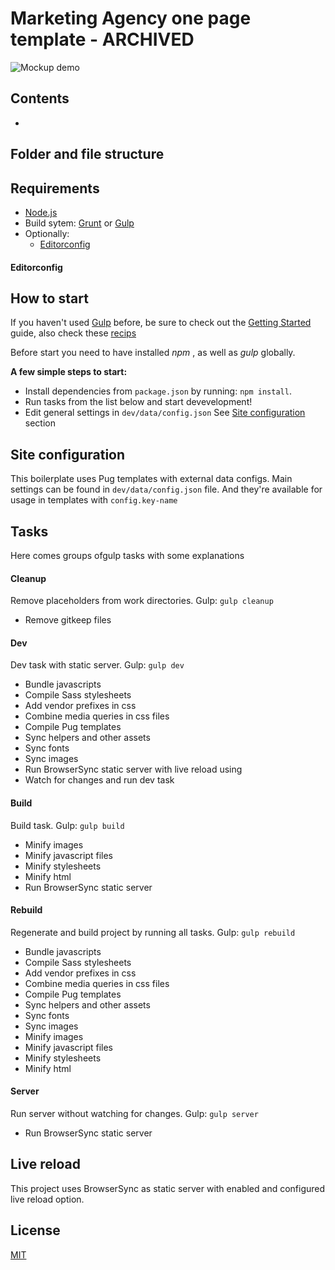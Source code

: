 # Marketing Agency one page template - ARCHIVED


![Mockup demo](screenshots/pic.jpg)


## Contents

- 

## Folder and file structure

## Requirements

- [Node.js](http://nodejs.org/)
- Build sytem: [Grunt](http://gruntjs.com/) or [Gulp](http://gulpjs.com/)
- Optionally:
  * [Editorconfig](http://editorconfig.org/)

#### Editorconfig



## How to start

If you haven't used [Gulp](http://gulpjs.com/) before, be sure to check out the [Getting Started]([https://github.com/gulpjs/gulp/blob/master/docs/README.md](https://gulpjs.com/docs/en/getting-started/quick-start)) guide, also check these [recips](https://github.com/gulpjs/gulp/tree/master/docs/recipes#recipes)

Before start you need to have installed _npm_ , as well as _gulp_ globally.

**A few simple steps to start:**
* Install dependencies from `package.json` by running: `npm install`.
* Run tasks from the list below and start devevelopment!
* Edit general settings in `dev/data/config.json` See [Site configuration](#site-configuration) section

## Site configuration

This boilerplate uses Pug templates with external data configs.
Main settings can be found in `dev/data/config.json` file. And they're available for usage in templates with `config.key-name`

## Tasks

Here comes groups ofgulp tasks with some explanations

#### Cleanup

Remove placeholders from work directories.
Gulp: `gulp cleanup`

* Remove gitkeep files

#### Dev

Dev task with static server.
Gulp: `gulp dev`

* Bundle javascripts
* Compile Sass stylesheets
* Add vendor prefixes in css
* Combine media queries in css files
* Compile Pug templates
* Sync helpers and other assets
* Sync fonts
* Sync images
* Run BrowserSync static server with live reload using
* Watch for changes and run dev task


#### Build

Build task.
Gulp: `gulp build`

* Minify images
* Minify javascript files
* Minify stylesheets
* Minify html
* Run BrowserSync static server


#### Rebuild

Regenerate and build project by running all tasks.
Gulp: `gulp rebuild`

* Bundle javascripts
* Compile Sass stylesheets
* Add vendor prefixes in css
* Combine media queries in css files
* Compile Pug templates
* Sync helpers and other assets
* Sync fonts
* Sync images
* Minify images
* Minify javascript files
* Minify stylesheets
* Minify html


#### Server

Run server without watching for changes.
Gulp: `gulp server`

* Run BrowserSync static server


## Live reload

This project uses BrowserSync as static server with enabled and configured live reload option.

## License
[MIT](https://github.com/website-templates/marketing-agency_one-page-template/blob/master/LICENSE.md)
